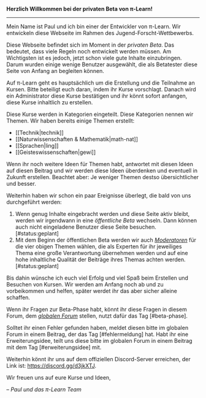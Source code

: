 **Herzlich Willkommen bei der privaten Beta von &pi;-Learn!**

-----

Mein Name ist Paul und ich bin einer der Entwickler von &pi;-Learn. Wir entwickeln diese Webseite im Rahmen des Jugend-Forscht-Wettbewerbs.

Diese Webseite befindet sich im Moment in der *privaten Beta*. Das bedeutet, dass viele Regeln noch entwickelt werden müssen. Am Wichtigsten ist es jedoch, jetzt schon viele gute Inhalte einzubringen. Darum wurden einige wenige Benutzer ausgewählt, die als Betatester diese Seite von Anfang an begleiten können.

Auf &pi;-Learn geht es hauptsächlich um die Erstellung und die Teilnahme an Kursen. Bitte beteiligt euch daran, indem ihr Kurse vorschlagt. Danach wird ein Administrator diese Kurse bestätigen und ihr könnt sofort anfangen, diese Kurse inhaltlich zu erstellen.

Diese Kurse werden in Kategorien eingeteilt. Diese Kategorien nennen wir Themen. Wir haben bereits einige Themen erstellt:

- [[Technik|technik]]
- [[Naturwissenschaften & Mathematik|math-nat]]
- [[Sprachen|ling]]
- [[Geisteswissenschaften|gewi]]

Wenn ihr noch weitere Ideen für Themen habt, antwortet mit diesen Ideen auf diesen Beitrag und wir werden diese Ideen überdenken und eventuell in Zukunft erstellen. Beachtet aber: Je weniger Themen destso übersichtlicher und besser.

Weiterhin haben wir schon ein paar Ereignisse überlegt, die bald von uns durchgeführt werden:

1. Wenn genug Inhalte eingebracht werden und diese Seite aktiv bleibt, werden wir irgendwann in eine *öffentliche Beta* wechseln. Dann können auch nicht eingeladene Benutzer diese Seite besuchen. [#status:geplant]
2. Mit dem Beginn der öffentlichen Beta werden wir auch [*Moderatoren*](/help/user/moderator) für die vier obigen Themen wählen, die als Experten für ihr jeweiliges Thema eine große Verantwortung übernehmen werden und auf eine hohe inhaltliche Qualität der Beiträge ihres Themas achten werden. [#status:geplant]

Bis dahin wünsche ich euch viel Erfolg und viel Spaß beim Erstellen und Besuchen von Kursen. Wir werden am Anfang noch ab und zu vorbeikommen und helfen, später werdet ihr das aber sicher alleine schaffen.

Wenn ihr Fragen zur Beta-Phase habt, könnt ihr diese Fragen in diesem Forum, dem [*globalen Forum*](/f/0) stellen, nutzt dafür das Tag [#beta-phase].

Solltet ihr einen Fehler gefunden haben, meldet diesen bitte im globalen Forum in einem Beitrag, der das Tag [#fehlermeldung] hat. Habt ihr eine Erweiterungsidee, teilt uns diese bitte im globalen Forum in einem Beitrag mit dem Tag [#erweiterungsidee] mit.

Weiterhin könnt ihr uns auf dem offiziellen Discord-Server erreichen, der Link ist: <https://discord.gg/d3jkXTJ>.

Wir freuen uns auf eure Kurse und Ideen,

&ndash; *Paul und das &pi;-Learn Team*
